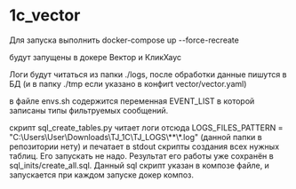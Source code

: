 # 1c_vector

Для запуска выполнить
docker-compose up --force-recreate

будут запущены в докере Вектор и КликХаус

Логи будут читаться из папки ./logs, 
после обработки данные пишутся в БД (и в папку ./tmp если указано в конфигt vector/vector.yaml)

в файле envs.sh содержится переменная EVENT_LIST в которой записаны типы фильтруемых сообщений.


скрипт  sql_create_tables.py читает логи отсюда LOGS_FILES_PATTERN = "C:\\Users\\User\\Downloads\\TJ_1C\\TJ_LOGS\\**\\*.log" (данной папки в репозитории нету)
и печатает  в stdout скрипты создания всех нужных таблиц. Его запускать не надо. Результат его работы уже сохранён в sql_inits/create_all.sql.
Данный sql скрипт указан в композе файле, и запускается при каждом запуске докер композ.
